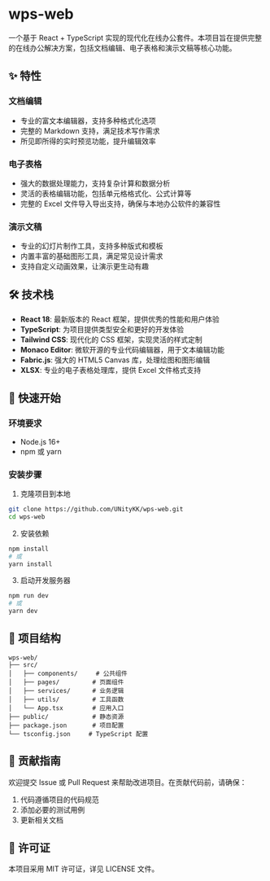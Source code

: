 # wps-web

一个基于 React + TypeScript 实现的现代化在线办公套件。本项目旨在提供完整的在线办公解决方案，包括文档编辑、电子表格和演示文稿等核心功能。

## ✨ 特性

### 文档编辑
- 专业的富文本编辑器，支持多种格式化选项
- 完整的 Markdown 支持，满足技术写作需求
- 所见即所得的实时预览功能，提升编辑效率

### 电子表格
- 强大的数据处理能力，支持复杂计算和数据分析
- 灵活的表格编辑功能，包括单元格格式化、公式计算等
- 完整的 Excel 文件导入导出支持，确保与本地办公软件的兼容性

### 演示文稿
- 专业的幻灯片制作工具，支持多种版式和模板
- 内置丰富的基础图形工具，满足常见设计需求
- 支持自定义动画效果，让演示更生动有趣

## 🛠️ 技术栈

- **React 18**: 最新版本的 React 框架，提供优秀的性能和用户体验
- **TypeScript**: 为项目提供类型安全和更好的开发体验
- **Tailwind CSS**: 现代化的 CSS 框架，实现灵活的样式定制
- **Monaco Editor**: 微软开源的专业代码编辑器，用于文本编辑功能
- **Fabric.js**: 强大的 HTML5 Canvas 库，处理绘图和图形编辑
- **XLSX**: 专业的电子表格处理库，提供 Excel 文件格式支持

## 🚀 快速开始

### 环境要求

- Node.js 16+
- npm 或 yarn

### 安装步骤

1. 克隆项目到本地
```bash
git clone https://github.com/UNityKK/wps-web.git
cd wps-web
```

2. 安装依赖
```bash
npm install
# 或
yarn install
```

3. 启动开发服务器
```bash
npm run dev
# 或
yarn dev
```

## 📝 项目结构

```
wps-web/
├── src/
│   ├── components/     # 公共组件
│   ├── pages/         # 页面组件
│   ├── services/      # 业务逻辑
│   ├── utils/         # 工具函数
│   └── App.tsx        # 应用入口
├── public/            # 静态资源
├── package.json       # 项目配置
└── tsconfig.json     # TypeScript 配置
```

## 🤝 贡献指南

欢迎提交 Issue 或 Pull Request 来帮助改进项目。在贡献代码前，请确保：

1. 代码遵循项目的代码规范
2. 添加必要的测试用例
3. 更新相关文档

## 📄 许可证

本项目采用 MIT 许可证，详见 LICENSE 文件。
